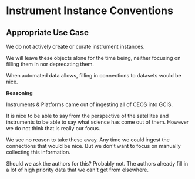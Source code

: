 # Instrument Instance Conventions

## Appropriate Use Case

We do not actively create or curate instrument instances.

We will leave these objects alone for the time being, neither focusing on filling them in nor deprecating them.

When automated data allows, filling in connections to datasets would be nice.

**Reasoning**

Instruments & Platforms came out of ingesting all of CEOS into GCIS.

It is nice to be able to say from the perspective of the satellites and instruments to be able to say what science has come out of them. However we do not think that is really our focus. 

We see no reason to take these away. Any time we could ingest the connections that would be nice. But we don't want to focus on manually collecting this information.

Should we ask the authors for this? Probably not. The authors already fill in a lot of high priority data that we can't get from elsewhere.
